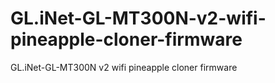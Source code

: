 # GL.iNet-GL-MT300N-v2-wifi-pineapple-cloner-firmware
GL.iNet-GL-MT300N v2 wifi pineapple cloner firmware
